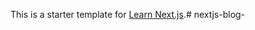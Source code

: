 This is a starter template for [Learn Next.js](https://nextjs.org/learn).#   n e x t j s - b l o g -  
 